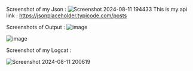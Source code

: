 Screenshot of my Json :
![Screenshot 2024-08-11 194433](https://github.com/user-attachments/assets/67cb0972-7c3e-4473-9061-747c9cb72bf1)
This is my api link : https://jsonplaceholder.typicode.com/posts


Screenshots of Output : 
![image](https://github.com/user-attachments/assets/58dd4509-5d3d-4f9c-b4d8-9dbdcaa7c02c)

![image](https://github.com/user-attachments/assets/60b108b4-b120-4f0f-89eb-436cfa747b21)



Screenshot of my Logcat :

![Screenshot 2024-08-11 200619](https://github.com/user-attachments/assets/915a848b-5598-4176-a49a-778f21cfccf9)




